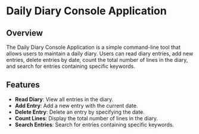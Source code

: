 # Daily Diary Console Application

## Overview

The Daily Diary Console Application is a simple command-line tool that allows users to maintain a daily diary. Users can read diary entries, add new entries, delete entries by date, count the total number of lines in the diary, and search for entries containing specific keywords.

## Features

- **Read Diary**: View all entries in the diary.
- **Add Entry**: Add a new entry with the current date.
- **Delete Entry**: Delete an entry by specifying the date.
- **Count Lines**: Display the total number of lines in the diary.
- **Search Entries**: Search for entries containing specific keywords.
